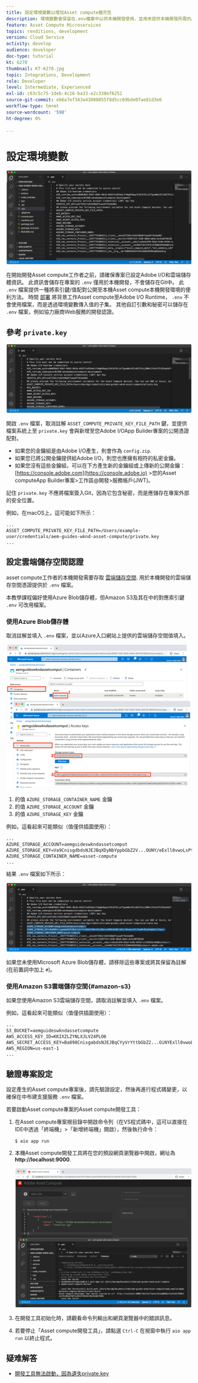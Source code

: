 ```yaml
---
title: 設定環境變數以增加Asset compute擴充性
description: 環境變數會保留在.env檔案中以供本機開發使用，並用來提供本機開發所需的Adobe I/O憑證和雲端儲存空間憑證。
feature: Asset Compute Microservices
topics: renditions, development
version: Cloud Service
activity: develop
audience: developer
doc-type: tutorial
kt: 6270
thumbnail: KT-6270.jpg
topic: Integrations, Development
role: Developer
level: Intermediate, Experienced
exl-id: c63c5c75-1deb-4c16-ba33-e2c338ef6251
source-git-commit: eb6a7ef343a43000855f8d5cc69bde0fae81d3e6
workflow-type: tm+mt
source-wordcount: '590'
ht-degree: 0%

---
```


# 設定環境變數

![點環境檔案](assets/environment-variables/dot-env-file.png)

在開始開發Asset compute工作者之前，請確保專案已設定Adobe I/O和雲端儲存體資訊。 此資訊會儲存在專案的 `.env`  僅用於本機開發，不會儲存在Git中。 此 `.env` 檔案提供一種將索引鍵/值配對公開至本機Asset compute本機開發環境的便利方法。 時間 [部署](../deploy/runtime.md) 將背景工作Asset compute至Adobe I/O Runtime， `.env` 不會使用檔案，而是透過環境變數傳入值的子集。 其他自訂引數和秘密可以儲存在 `.env` 檔案，例如協力廠商Web服務的開發認證。

## 參考 `private.key`

![私密金鑰](assets/environment-variables/private-key.png)

開啟 `.env` 檔案，取消註解 `ASSET_COMPUTE_PRIVATE_KEY_FILE_PATH` 鍵，並提供檔案系統上至 `private.key` 會與新增至您Adobe I/OApp Builder專案的公開憑證配對。

+ 如果您的金鑰組是由Adobe I/O產生，則會作為  `config.zip`.
+ 如果您已將公開金鑰提供給Adobe I/O，則您也應擁有相符的私密金鑰。
+ 如果您沒有這些金鑰組，可以在下方產生新的金鑰組或上傳新的公開金鑰：
   [https://console.adobe.com](https://console.adobe.io) >您的Asset computeApp Builder專案>工作區@開發>服務帳戶(JWT)。

記住 `private.key` 不應將檔案簽入Git，因為它包含秘密，而是應儲存在專案外部的安全位置。

例如，在macOS上，這可能如下所示：

```
...
ASSET_COMPUTE_PRIVATE_KEY_FILE_PATH=/Users/example-user/credentials/aem-guides-wknd-asset-compute/private.key
...
```

## 設定雲端儲存空間認證

asset compute工作者的本機開發需要存取 [雲端儲存空間](../set-up/accounts-and-services.md#cloud-storage). 用於本機開發的雲端儲存空間憑證提供於 `.env` 檔案。

本教學課程偏好使用Azure Blob儲存體，但Amazon S3及其在中的對應索引鍵 `.env` 可改用檔案。

### 使用Azure Blob儲存體

取消註解並填入 `.env` 檔案，並以Azure入口網站上提供的雲端儲存空間值填入。

![Azure Blob儲存體](./assets/environment-variables/azure-portal-credentials.png)

1. 的值 `AZURE_STORAGE_CONTAINER_NAME` 金鑰
1. 的值 `AZURE_STORAGE_ACCOUNT` 金鑰
1. 的值 `AZURE_STORAGE_KEY` 金鑰

例如，這看起來可能類似（值僅供插圖使用）：

```
...
AZURE_STORAGE_ACCOUNT=aemguideswkndassetcomput
AZURE_STORAGE_KEY=Va9CnisgdbdsNJEJBqXDyNbYppbGbZ2V...OUNY/eExll0vwoLsPt/OvbM+B7pkUdpEe7zJhg==
AZURE_STORAGE_CONTAINER_NAME=asset-compute
...
```

結果 `.env` 檔案如下所示：

![Azure Blob儲存體認證](assets/environment-variables/cloud-storage-credentials.png)

如果您未使用Microsoft Azure Blob儲存體，請移除這些專案或將其保留為註解(在前置詞中加上 `#`)。

### 使用Amazon S3雲端儲存空間{#amazon-s3}

如果您使用Amazon S3雲端儲存空間，請取消註解並填入 `.env` 檔案。

例如，這看起來可能類似（值僅供插圖使用）：

```
...
S3_BUCKET=aemguideswkndassetcompute
AWS_ACCESS_KEY_ID=KKIXZLZYNLXJLV24PLO6
AWS_SECRET_ACCESS_KEY=Ba898CnisgabdsNJEJBqCYyVrYttbGbZ2...OiNYExll0vwoLsPtOv
AWS_REGION=us-east-1
...
```

## 驗證專案設定

設定產生的Asset compute專案後，請先驗證設定，然後再進行程式碼變更，以確保在中布建支援服務 `.env` 檔案。

若要啟動Asset compute專案的Asset compute開發工具：

1. 在Asset compute專案根目錄中開啟命令列（在VS程式碼中，這可以直接在IDE中透過「終端機」>「新增終端機」開啟），然後執行命令：

   ```
   $ aio app run
   ```

1. 本機Asset compute開發工具將在您的預設網頁瀏覽器中開啟，網址為 __http://localhost:9000__.

   ![aio應用程式執行](assets/environment-variables/aio-app-run.png)

1. 在開發工具初始化時，請觀看命令列輸出和網頁瀏覽器中的錯誤訊息。
1. 若要停止「Asset compute開發工具」，請點選 `Ctrl-C` 在視窗中執行 `aio app run` 以終止程式。

## 疑难解答

+ [開發工具無法啟動，因為遺失private.key](../troubleshooting.md#missing-private-key)
